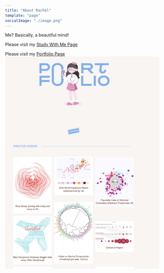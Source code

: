 ```yaml
---
title: "About Rachel"
template: "page"
socialImage: "./image.png"
---
```



Me? Basically, a beautiful mind!

Please visit my [Study With Me Page](https://rachelios-studywithme.vercel.app)

Please visit my [Portfolio Page](https://rachelios-spaceship.vercel.app/)
![Rachel's Portfolio](./image.png)



